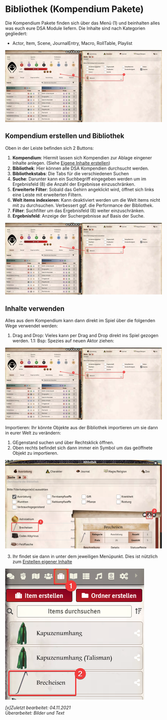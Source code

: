 # Bibliothek (Kompendium Pakete)
Die Kompendium Pakete finden sich über das Menü (1) und beinhalten alles was euch eure DSA Module liefern. Die Inhalte sind nach Kategorien gegliedert:
* Actor, Item, Scene, JournalEntry, Macro, RollTable, Playlist   
  
![Kompendien](de/images/de-bibliothek_0.png)  

## Kompendium erstellen und Bibliothek
Oben in der Leiste befinden sich 2 Buttons:
1. **Kompendium**: Hiermit lassen sich Kompendien zur Ablage eingener Inhalte anlegen. (Siehe [Eigene Inhalte erstellen](de-eigene_inhalte_erstellen))
2. **Bibliothek**: Hier können alle DSA Kompendien durchsucht werden.
3. **Bibliothekstabs**: Die Tabs für die verschiedenen Suchen
4. **Suche**: Darunter kann ein Suchbegriff eingegeben werden um im Ergebnisfeld (8) die Anzahl der Ergebnisse einzuschränken.
5. **Erweiterte Filter**: Sobald das Gehirn angeklickt wird, öffnet sich links eine Leiste mit erweiterten Filtern.
6. **Welt items indexieren**: Kann deaktiviert werden um die Welt items nicht mit zu durchsuchen. Verbessert ggf. die Performance der Bibliothek.
7. **Filter**: Suchfilter um das Ergebnisfeld (8) weiter einzuschränken.
8. **Ergebnisfeld**: Anzeige der Suchergebnisse auf Basis der Suche.
  
![Bibliothek](de/images/de-bibliothek_0.png)  

## Inhalte verwenden
Alles aus dem Kompendium kann dann direkt im Spiel über die folgenden Wege verwendet werden: 
1. Drag and Drop: Vieles kann per Drag and Drop direkt ins Spiel gezogen werden. 
  1.1: Bsp: Spezies auf neuen Aktor ziehen:  
    
  ![Spezies verwenden](de/images/de-bibliothek_0.png)
  
Importieren: Ihr könnte Objekte aus der Bibliothek importieren um sie dann in eurer Welt zu verändern:  
1. GEgenstand suchen und über Rechtsklick öffnen.
2. Oben rechts befindet sich dann immer ein Symbol um das geöffnete Objekt zu importieren. 
    
  ![Eintrag Importieren](de/images/de-bibliothek_1.png)

3. Ihr findet sie dann in unter dem jeweiligen Menüpunkt. Dies ist nützlich zum [Erstellen eigener Inhalte](de-eigene_inhalte_erstellen)  
  
![Importierter Eintrag](de/images/de-bibliothek_2.png)
  
*[x]Zuletzt bearbeitet: 04.11.2021*  
*Überarbeitet: Bilder und Text*
